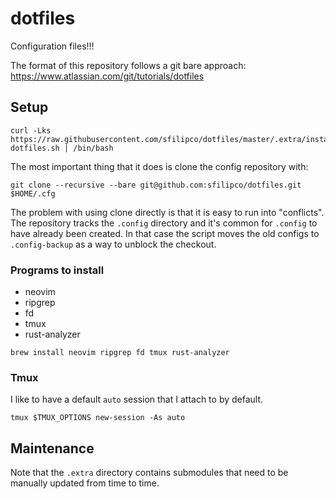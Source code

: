 # dotfiles

Configuration files!!!

The format of this repository follows a git bare approach:
https://www.atlassian.com/git/tutorials/dotfiles

## Setup

```
curl -Lks https://raw.githubusercontent.com/sfilipco/dotfiles/master/.extra/install-dotfiles.sh | /bin/bash
```
The most important thing that it does is clone the config repository with:
```
git clone --recursive --bare git@github.com:sfilipco/dotfiles.git $HOME/.cfg
```
The problem with using clone directly is that it is easy to run into
"conflicts".  The repository tracks the `.config` directory and it's common for
`.config` to have already been created. In that case the script moves the old
configs to `.config-backup` as a way to unblock the checkout.

### Programs to install

* neovim
* ripgrep
* fd
* tmux
* rust-analyzer

```
brew install neovim ripgrep fd tmux rust-analyzer
```

### Tmux

I like to have a default `auto` session that I attach to by default.
```
tmux $TMUX_OPTIONS new-session -As auto
```

## Maintenance

Note that the `.extra` directory contains submodules that need to be manually
updated from time to time.
